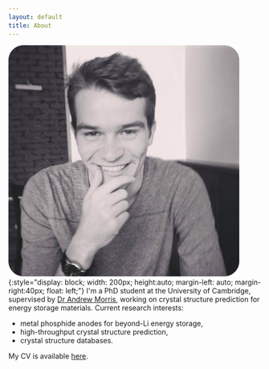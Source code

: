 ```yaml
---
layout: default 
title: About
---
```


![face](./assets/me_round.jpeg){:style="display: block; width: 200px; height:auto; margin-left: auto; margin-right:40px; float: left;"} I'm a PhD student at the University of Cambridge, supervised by [Dr Andrew Morris](http://www.andrewjmorris.org), working on crystal structure prediction for energy storage materials. Current research interests:
* metal phosphide anodes for beyond-Li energy storage,
* high-throughput crystal structure prediction,
* crystal structure databases.

My CV is available [here](http://nbviewer.jupyter.org/github/ml-evs/CV/blob/master/Matthew_Evans_CV.pdf).
